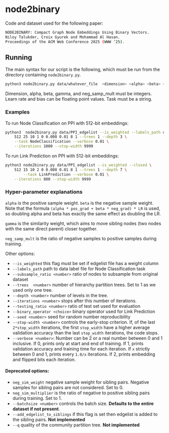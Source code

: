 # node2binary
Code and dataset used for the following paper:
```bash
NODE2BINARY: Compact Graph Node Embeddings Using Binary Vectors.
Niloy Talukder, Croix Gyurek and Mohammad Al Hasan.
Proceedings of the ACM Web Conference 2025 (WWW ’25).
```

## Running

The main syntax for our script is the following, which must be run from the directory containing `node2binary.py`.
```bash
python3 node2binary.py data/whatever_file  <dimension> <alpha> <beta> <gamma> <learn_rate> <learn_bias> <neg_samp_mult> <task>
```

Dimension, alpha, beta, gamma, and neg\_samp\_mult must be integers. Learn rate and bias can be floating point values. Task must be a string.


### Examples

To run Node Classification on PPI with 512-bit embeddings:
```bash
python3  node2binary.py data/PPI_edgelist --is_weighted --labels_path data/PPI_labels.txt --closed \
	512 25 10 1 0 0.008 0.01 8 1 --trees 1 --depth 3 \
	--task NodeClassification --verbose 0.01 \
	--iterations 1000 --stop-width 9999
```


To run Link Prediction on PPI with 512-bit embeddings:
```bash
python3 node2binary.py data/PPI_edgelist --is_weighted --closed \
	512 15 10 2 0 0.008 0.01 8 1 --trees 1 --depth 7 \
        --task LinkPrediction --verbose 0.01 \
	--iterations 800 --stop-width 9999
```
 

### Hyper-parameter explanations
`alpha` is the positive sample weight. `beta` is the negative sample weight. Note that the formula `(alpha * pos_grad + beta * neg_grad) * LR` is used, so doubling alpha and beta has exactly the same effect as doubling the LR.

`gamma` is the similarity weight, which aims to move sibling nodes (two nodes with the same direct parent) closer together. 

`neg_samp_mult` is the ratio of negative samples to positive samples during training.

Other options:
- `--is_weighted` this flag must be set if edgelist file has a weight column
- `--labels_path` path to data label file for Node Classification task
- `--subsample_ratio <number>` ratio of nodes to subsample from original dataset
- `--trees  <number>` number of hierarchy partition trees. Set to 1 as we used only one tree.
- `--depth <number>` number of levels in the tree.
- `--iterations <number>` stops after this number of iterations.
- `--testing_ratio <number>` ratio of test set used for evaluation
- `--binary_operator <choice>` binary operator used for Link Prediction
- `--seed <number>` seed for random number reproducibility
- `--stop-width <number>` controls the early-stop criterion. If, of the last `2*stop_width` iterations, the first `stop_width` have a higher average validation accuracy than the last `stop_width` iterations, the code stops.
- `--verbose <number>`: Number can be 2 or a real number between 0 and 1 inclusive. If 0, prints only at start and end of training. If 1, prints validation accuracy and training time for each iteration. If `x` strictly between 0 and 1, prints every `1.0/x` iterations. If 2, prints embedding and flipped bits each iteration.

#### Deprecated options:
- `neg_sim_weight` negative sample weight for sibling pairs. Negative samples for sibling pairs are not considered. Set to 0. 
- `neg_sim_multiplier` is the ratio of negative to positive sibling pairs during training. Set to 1.
- `--batchsize <number>` controls the batch size. **Defaults to the entire dataset if not present**.
- `--add_edgelist_to_siblings` if this flag is set then edgelist is added to the sibling pairs. **Not implemented**
- `--q` quality of the community partition tree. **Not implemented**

